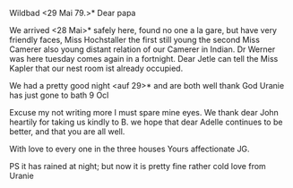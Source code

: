  Wildbad <29 Mai 79.>*
Dear papa

We arrived <28 Mai>* safely here, found no one a la gare, but have very friendly faces, Miss Hochstaller the first still young the second Miss Camerer also young distant relation of our Camerer in Indian. Dr Werner was here tuesday comes again in a fortnight. Dear Jetle can tell the Miss Kapler that our nest room ist already occupied.

We had a pretty good night <auf 29>* and are both well thank God Uranie has just gone to bath 9 Ocl

Excuse my not writing more I must spare mine eyes. We thank dear John heartily for taking us kindly to B. we hope that dear Adelle continues to be better, and that you are all well.

With love to every one in the three houses
 Yours affectionate
 JG.

PS it has rained at night; but now it is pretty fine rather cold 
love from Uranie
